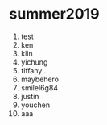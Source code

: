 # summer2019
1. test
2. ken
3. klin
4. yichung
5. tiffany .  
6. maybehero
56. smilel6g84
7. justin 
8. youchen 
9. aaa
   
